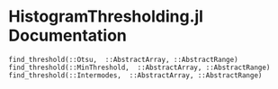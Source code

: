 # HistogramThresholding.jl Documentation

```@docs
find_threshold(::Otsu,  ::AbstractArray, ::AbstractRange)
find_threshold(::MinThreshold,  ::AbstractArray, ::AbstractRange)
find_threshold(::Intermodes,  ::AbstractArray, ::AbstractRange)
```
